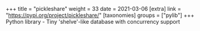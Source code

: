 +++
title = "pickleshare"
weight = 33
date = 2021-03-06
[extra]
link = "https://pypi.org/project/pickleshare/"
[taxonomies]
groups = ["pylib"]
+++
Python library - Tiny 'shelve'-like database with concurrency support

